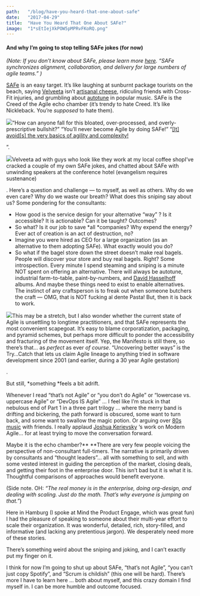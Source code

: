 ```yaml
---
path:	"/blog/have-you-heard-that-one-about-safe"
date:	"2017-04-29"
title:	"Have You Heard That One About SAFe?"
image:	"1*sEtIejXkPOW5pMPRvFKoRQ.png"
---
```


#### And why I’m going to stop telling SAFe jokes (for now)

*(Note: If you don’t know about SAFe, please learn more *[*here*](https://en.wikipedia.org/wiki/Scaled_Agile_Framework)*. “SAFe synchronizes alignment, collaboration, and delivery for large numbers of agile teams.” )*

[SAFe](http://www.scaledagileframework.com/) is an easy target. It’s like laughing at sunburnt package tourists on the beach, saying [Velveeta](https://en.wikipedia.org/wiki/Velveeta) isn’t [artisanal cheese](https://en.wikipedia.org/wiki/Artisan_cheese), ridiculing friends with Cross-Fit injuries, and grumbling about [autotune](https://en.wikipedia.org/wiki/Auto-Tune) in popular music. SAFe is the Creed of the Agile echo chamber (it’s trendy to hate Creed. It’s like Nickleback. You’re *supposed* to hate them).

![](/images/1*sEtIejXkPOW5pMPRvFKoRQ.png)“How can anyone fall for this bloated, over-processed, and overly-prescriptive bullshit?” “You’ll never become Agile by doing SAFe!” “[[It] avoid[s] the very basics of agility and complexity!](http://cognitive-edge.com/blog/safe-the-infantilism-of-management/)

”.

![](/images/1*va62jDIdD2zk2dD20es_iw.png)Velveeta ad with guys who look like they work at my local coffee shopI’ve cracked a couple of my own SAFe jokes, and chatted about SAFe with unwinding speakers at the conference hotel (evangelism requires sustenance)

. Here’s a question and challenge — to myself, as well as others. Why do we even care? Why do we waste our breath? What does this sniping say about us? Some pondering for the consultants:

* How good is the service design for your alternative “way” ? Is it accessible? It is actionable? Can it be taught? Outcomes?
* So what? Is it our job to save *all *companies? Why expend the energy? Ever act of creation is an act of destruction, no?
* Imagine you were hired as CEO for a large organization (as an alternative to them adopting SAFe). What exactly would you do?
* So what if the bagel store down the street doesn’t make real bagels. People will discover your store and buy real bagels. Right?
Some introspection. Every minute I spend steaming and sniping is a minute NOT spent on offering an alternative. There will always be autotune, industrial farm-to-table, paint-by-numbers, and [David Hasselhoff](https://en.wikipedia.org/wiki/David_Hasselhoff) albums. And maybe these things need to exist to enable alternatives. The instinct of any craftsperson is to freak out when someone butchers the craft — OMG, that is NOT fucking al dente Pasta! But, then it is back to work.

![](/images/1*XW2E3W-TiNnREsCuWddOtw.png)This may be a stretch, but I also wonder whether the current state of Agile is unsettling to longtime practitioners, and that SAFe represents the most convenient scapegoat. It’s easy to blame corporatization, packaging, and pyramid schemes, but perhaps more difficult to ponder the accessibility and fracturing of the movement itself. Yep, the Manifesto is still there, so there’s that… as *perfect* as ever *of course*. “Uncovering better ways” is the Try…Catch that lets us claim Agile lineage to anything tried in software development since 2001 (and earlier, during a 30 year Agile gestation)

.

But still, *something *feels a bit adrift.

Whenever I read “that’s not Agile” or “you don’t do Agile” or “lowercase vs. uppercase Agile” or “DevOps IS Agile” … I feel like I’m stuck in that nebulous end of Part 1 in a three part trilogy … where the merry band is drifting and bickering, the path forward is obscured, some want to turn back, and some want to swallow the magic potion. Or arguing over [80s music](https://www.quora.com/What-decade-is-considered-the-worst-decade-for-music-in-the-past-70-years/answer/David-Stewart-8?srid=h0Eh) with friends. I really applaud [Joshua Kerievsky](https://medium.com/u/28229c304ac9) ‘s work on Modern Agile… for at least trying to move the conversation forward.

Maybe it is the echo chamber?** **There are very few people voicing the perspective of non-consultant full-timers. The narrative is primarily driven by consultants and “thought leaders”… all with something to sell, and with some vested interest in guiding the perception of the market, closing deals, and getting their foot in the enterprise door. This isn’t bad but it is what it is. Thoughtful comparisons of approaches would benefit everyone.

(Side note. OH: *“The real money is in the enterprise, doing org-design, and dealing with scaling. Just do the math. That’s why everyone is jumping on that.”*)

Here in Hamburg (I spoke at Mind the Product Engage, which was great fun) I had the pleasure of speaking to someone about their multi-year effort to scale their organization. It was wonderful, detailed, rich, story-filled, and informative (and lacking any pretentious jargon). We desperately need more of these stories.

There’s something weird about the sniping and joking, and I can’t exactly put my finger on it.

I think for now I’m going to shut up about SAFe, “that’s not Agile”, “you can’t just copy Spotify”, and “Scrum is childish” (this one will be hard). There’s more I have to learn here … both about myself, and this crazy domain I find myself in. I can be more humble and outcome focused.


